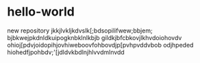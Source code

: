 # hello-world
new repository
jkkjlvkljkdvslk[;bdsopilifwew;bbjem;
bjbkwejpkdnldkuipogknbklnlkbjb
gildkjbfcbkovjlkhvdoiohovdv
ohioj[pdvjoidopihjovhiweboovfohbovdjp[pvhpvddvbob odjhpeded
hiohedfjpohbdv;'[jdldvkbdlnjhlvvdmlnvdd
